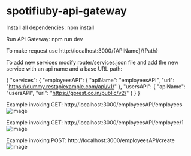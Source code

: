 # spotifiuby-api-gateway

Install all dependencies:
npm install

Run API Gateway:
npm run dev

To make request use
http://localhost:3000/{APIName}/{Path}

To add new services modify router/services.json file and add the new service with an api name and a base URL path:

{
    "services": {
        "employeesAPI": {
            "apiName": "employeesAPI",
            "url": "https://dummy.restapiexample.com/api/v1/"
        },
        "usersAPI": {
            "apiName": "usersAPI",
            "url": "https://gorest.co.in/public/v2/"
        }
    }
}

Example invoking GET: http://localhost:3000/employeesAPI/employees
![image](https://user-images.githubusercontent.com/11418054/165790851-ef2cda38-53a3-4713-aba9-b755480f3ed3.png)

Example invoking GET: http://localhost:3000/employeesAPI/employee/1
![image](https://user-images.githubusercontent.com/11418054/165791031-dafc56ea-d16a-47b9-9e79-7a49d407a352.png)

Example invoking POST: http://localhost:3000/employeesAPI/create
![image](https://user-images.githubusercontent.com/11418054/165791184-9aa9215e-4167-4d2e-8b6d-7beff343d22a.png)
